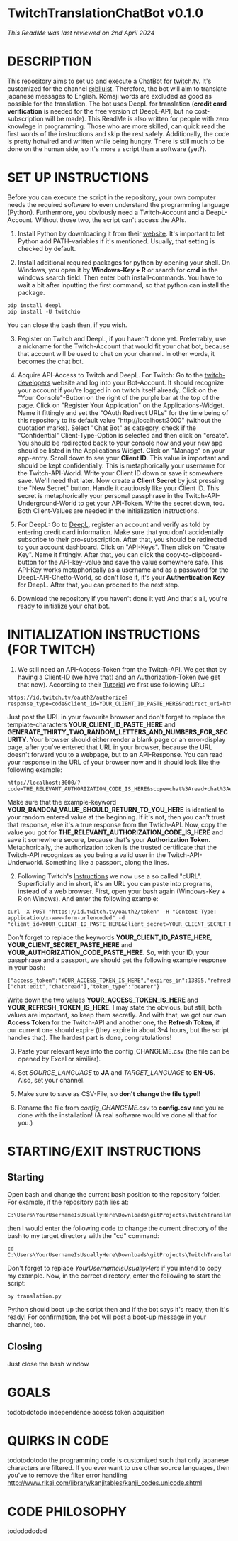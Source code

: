 # TwitchTranslationChatBot v0.1.0
_This ReadMe was last reviewed on 2nd April 2024_

# DESCRIPTION
This repository aims to set up and execute a ChatBot for [twitch.tv](https://www.twitch.tv/). It's customized for the channel [@blluist](https://www.twitch.tv/blluist). Therefore, the bot will aim to translate japanese messages to English. Rōmaji words are excluded as good as possible for the translation. The bot uses DeepL for translation (**credit card verification** is needed for the free version of DeepL-API, but no cost-subscription will be made). This ReadMe is also written for people with zero knowlege in programming. Those who are more skilled, can quick read the first words of the instructions and skip the rest safely. Additionally, the code is pretty hotwired and written while being hungry. There is still much to be done on the human side, so it's more a script than a software (yet?). 



# SET UP INSTRUCTIONS
Before you can execute the script in the repository, your own computer needs the required software to even understand the programming language (Python). Furthermore, you obviously need a Twitch-Account and a DeepL-Account. Without those two, the script can't access the APIs. 
1. Install Python by downloading it from their [website](https://www.python.org/). It's important to let Python add PATH-variables if it's mentioned. Usually, that setting is checked by default. 

2. Install additional required packages for python by opening your shell. On Windows, you open it by **Windows-Key + R** or search for **cmd** in the windows search field. Then enter both install-commands. You have to wait a bit after inputting the first command, so that python can install the package. 
```
pip install deepl
pip install -U twitchio
```
You can close the bash then, if you wish. 

3. Register on Twitch and DeepL, if you haven't done yet. Preferrably, use a nickname for the Twitch-Account that would fit your chat bot, because that account will be used to chat on your channel. In other words, it becomes the chat bot. 

4. Acquire API-Access to Twitch and DeepL. 
For Twitch: Go to the [twitch-developers](https://dev.twitch.tv/) website and log into your Bot-Account. It should recognize your account if you're logged in on twitch itself already. Click on the "Your Console"-Button on the right of the purple bar at the top of the page. Click on "Register Your Application" on the Applications-Widget. Name it fittingly and set the "OAuth Redirect URLs" for the time being of this repository to its default value "http://localhost:3000" (without the quotation marks). Select "Chat Bot" as category, check if the "Confidential" Client-Type-Option is selected and then click on "create". You should be redirected back to your console now and your new app should be listed in the Applications Widget. Click on "Manage" on your app-entry. Scroll down to see your **Client ID**. This value is important and should be kept confidentially. This is metaphorically your username for the Twitch-API-World. Write your Client ID down or save it somewhere save. We'll need that later. Now create a **Client Secret** by just pressing the "New Secret" button. Handle it cautiously like your Client ID. This secret is metaphorically your personal passphrase in the Twitch-API-Underground-World to get your API-Token. Write the secret down, too. Both Client-Values are needed in the Initialization Instructions. 

5. For DeepL: Go to [DeepL](https://www.deepl.com/), register an account and verify as told by entering credit card information. Make sure that you don't accidentally subscribe to their pro-subscription. After that, you should be redirected to your account dashboard. Click on "API-Keys". Then click on "Create Key". Name it fittingly. After that, you can click the copy-to-clipboard-button for the API-key-value and save the value somewhere safe. This API-Key works metaphorically as a username and as a password for the DeepL-API-Ghetto-World, so don't lose it, it's your **Authentication Key** for DeepL. After that, you can proceed to the next step. 

6. Download the repository if you haven't done it yet! And that's all, you're ready to initialize your chat bot. 



# INITIALIZATION INSTRUCTIONS (FOR TWITCH)
1. We still need an API-Access-Token from the Twitch-API. We get that by having a Client-ID (we have that) and an Authorization-Token (we get that now). According to their [Tutorial](https://dev.twitch.tv/docs/irc/authenticate-bot/) we first use following URL:
```
https://id.twitch.tv/oauth2/authorize?response_type=code&client_id=YOUR_CLIENT_ID_PASTE_HERE&redirect_uri=http://localhost:3000&scope=chat:read+chat:edit&state=GENERATE_THIRTY_TWO_RANDOM_LETTERS_AND_NUMBERS_FOR_SECURITY
```
Just post the URL in your favourite browser and don't forget to replace the template-characters **YOUR_CLIENT_ID_PASTE_HERE** and **GENERATE_THIRTY_TWO_RANDOM_LETTERS_AND_NUMBERS_FOR_SECURITY**. Your browser should either render a blank page or an error-display page, after you've entered that URL in your browser, because the URL doesn't forward you to a webpage, but to an API-Response. You can read your response in the URL of your browser now and it should look like the following example:
```
http://localhost:3000/?code=THE_RELEVANT_AUTHORIZATION_CODE_IS_HERE&scope=chat%3Aread+chat%3Aedit&state=YOUR_RANDOM_VALUE_SHOULD_RETURN_TO_YOU_HERE
```
Make sure that the example-keyword **YOUR_RANDOM_VALUE_SHOULD_RETURN_TO_YOU_HERE** is identical to your random entered value at the beginning. If it's not, then you can't trust that response, else it's a true response from the Twtich-API. Now, copy the value you got for **THE_RELEVANT_AUTHORIZATION_CODE_IS_HERE** and save it somewhere secure, because that's your **Authorization Token**. Metaphorically, the authorization token is the trusted certificate that the Twitch-API recognizes as you being a valid user in the Twitch-API-Underworld. Something like a passport, along the lines. 

2. Following Twitch's [Instructions](https://dev.twitch.tv/docs/authentication/getting-tokens-oauth/) we now use a so called "cURL". Superficially and in short, it's an URL you can paste into programs, instead of a web browser. First, open your bash again (Windows-Key + R on Windws). And enter the following example:
```
curl -X POST "https://id.twitch.tv/oauth2/token" -H "Content-Type: application/x-www-form-urlencoded" -d "client_id=YOUR_CLIENT_ID_PASTE_HERE&client_secret=YOUR_CLIENT_SECRET_PASTE_HERE&code=YOUR_AUTHORIZATION_CODE_PASTE_HERE&grant_type=authorization_code&redirect_uri=http://localhost:3000"
```
Don't forget to replace the keywords **YOUR_CLIENT_ID_PASTE_HERE**, **YOUR_CLIENT_SECRET_PASTE_HERE** and **YOUR_AUTHORIZATION_CODE_PASTE_HERE**. So, with your ID, your passphrase and a passport, we should get the following example response in your bash:
```
{"access_token":"YOUR_ACCESS_TOKEN_IS_HERE","expires_in":13895,"refresh_token":"YOUR_REFRESH_TOKEN_IS_HERE","scope":["chat:edit","chat:read"],"token_type":"bearer"}
```
Write down the two values **YOUR_ACCESS_TOKEN_IS_HERE** and **YOUR_REFRESH_TOKEN_IS_HERE**. I may state the obvious, but still, both values are important, so keep them secretly. And with that, we got our own **Access Token** for the Twitch-API and another one, the **Refresh Token**, if our current one should expire (they expire in about 3-4 hours, but the script handles that). The hardest part is done, congratulations!

3. Paste your relevant keys into the config_CHANGEME.csv (the file can be opened by Excel or similiar). 

4. Set *SOURCE_LANGUAGE* to **JA** and *TARGET_LANGUAGE* to **EN-US**. Also, set your channel. 

5. Make sure to save as CSV-File, so **don't change the file type**!!

6. Rename the file from *config_CHANGEME.csv* to **config.csv** and you're done with the installation! (A real software would've done all that for you.)



# STARTING/EXIT INSTRUCTIONS
## Starting
Open bash and change the current bash position to the repository folder. For example, if the repository path lies at:
```
C:\Users\YourUsernameIsUsuallyHere\Downloads\gitProjects\TwitchTranslationChatBot
```
then I would enter the following code to change the current directory of the bash to my target directory with the "cd" command:
```
cd C:\Users\YourUsernameIsUsuallyHere\Downloads\gitProjects\TwitchTranslationChatBot
```
Don't forget to replace *YourUsernameIsUsuallyHere* if you intend to copy my example. Now, in the correct directory, enter the following to start the script:
```
py translation.py
```
Python should boot up the script then and if the bot says it's ready, then it's ready! For confirmation, the bot will post a boot-up message in your channel, too. 

## Closing
Just close the bash window



# GOALS 
todotodotodo
independence
access token acquisition



# QUIRKS IN CODE
todotodotodo
the programming code is customized such that only japanese characters are filtered. If you ever want to use other source languages, then you've to remove the filter
error handling
http://www.rikai.com/library/kanjitables/kanji_codes.unicode.shtml



# CODE PHILOSOPHY
tododododod
